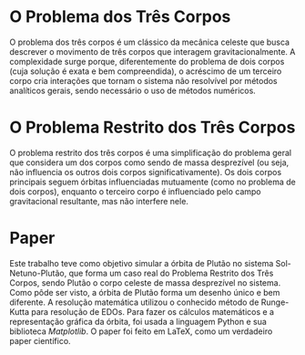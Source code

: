 # O Problema dos Três Corpos
O problema dos três corpos é um clássico da mecânica celeste que busca descrever o movimento de três corpos que interagem gravitacionalmente. A complexidade surge porque, diferentemente do problema de dois corpos (cuja solução é exata e bem compreendida), o acréscimo de um terceiro corpo cria interações que tornam o sistema não resolvível por métodos analíticos gerais, sendo necessário o uso de métodos numéricos.

# O Problema Restrito dos Três Corpos
O problema restrito dos três corpos é uma simplificação do problema geral que considera um dos corpos como sendo de massa desprezível (ou seja, não influencia os outros dois corpos significativamente). Os dois corpos principais seguem órbitas influenciadas mutuamente (como no problema de dois corpos), enquanto o terceiro corpo é influenciado pelo campo gravitacional resultante, mas não interfere nele.

# Paper
Este trabalho teve como objetivo simular a órbita de Plutão no sistema Sol-Netuno-Plutão, que forma um caso real do Problema Restrito dos Três Corpos, sendo Plutão o corpo celeste de massa desprezível no sistema. Como pôde ser visto, a órbita de Plutão forma um desenho único e bem diferente.
A resolução matemática utilizou o conhecido método de Runge-Kutta para resolução de EDOs.
Para fazer os cálculos matemáticos e a representação gráfica da órbita, foi usada a linguagem Python e sua biblioteca _Matplotlib_. O paper foi feito em LaTeX, como um verdadeiro paper científico.
